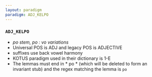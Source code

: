 ```yaml
---
layout: paradigm
paradigm: ADJ_KELPO
---
```

### ` ADJ_KELPO `

* _po stem, po : vo variations_
* Universal POS is ADJ and legacy POS is ADJECTIVE
* suffixes use back vowel harmony
* KOTUS paradigm used in their dictionary is 1-E
* The lemmas must end in * po * (which will be deleted to form an invariant stub) and the regex matching the lemma is ` po `
